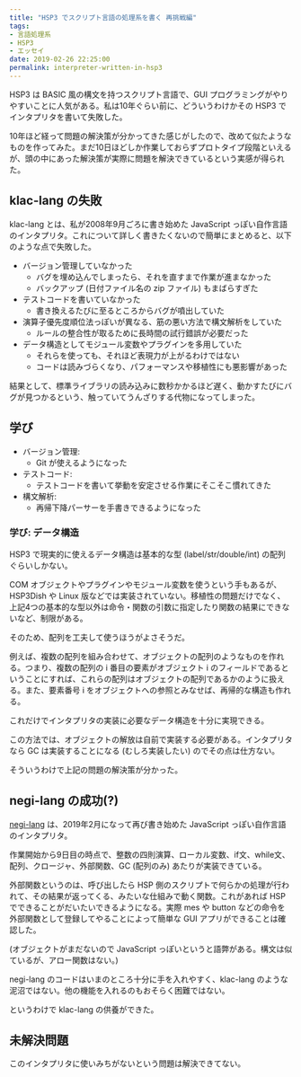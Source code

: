 ```yaml
---
title: "HSP3 でスクリプト言語の処理系を書く 再挑戦編"
tags:
- 言語処理系
- HSP3
- エッセイ
date: 2019-02-26 22:25:00
permalink: interpreter-written-in-hsp3
---
```


HSP3 は BASIC 風の構文を持つスクリプト言語で、GUI プログラミングがやりやすいことに人気がある。私は10年ぐらい前に、どういうわけかその HSP3 でインタプリタを書いて失敗した。

10年ほど経って問題の解決策が分かってきた感じがしたので、改めて似たようなものを作ってみた。まだ10日ほどしか作業しておらずプロトタイプ段階といえるが、頭の中にあった解決策が実際に問題を解決できているという実感が得られた。

## klac-lang の失敗

klac-lang とは、私が2008年9月ごろに書き始めた JavaScript っぽい自作言語のインタプリタ。これについて詳しく書きたくないので簡単にまとめると、以下のような点で失敗した。

- バージョン管理していなかった
    - バグを埋め込んでしまったら、それを直すまで作業が進まなかった
    - バックアップ (日付ファイル名の zip ファイル) もまばらすぎた
- テストコードを書いていなかった
    - 書き換えるたびに至るところからバグが噴出していた
- 演算子優先度順位法っぽいが異なる、筋の悪い方法で構文解析をしていた
    - ルールの整合性が取るために長時間の試行錯誤が必要だった
- データ構造としてモジュール変数やプラグインを多用していた
    - それらを使っても、それほど表現力が上がるわけではない
    - コードは読みづらくなり、パフォーマンスや移植性にも悪影響があった

結果として、標準ライブラリの読み込みに数秒かかるほど遅く、動かすたびにバグが見つかるという、触っていてうんざりする代物になってしまった。

## 学び

- バージョン管理:
    - Git が使えるようになった
- テストコード:
    - テストコードを書いて挙動を安定させる作業にそこそこ慣れてきた
- 構文解析:
    - 再帰下降パーサーを手書きできるようになった

### 学び: データ構造

HSP3 で現実的に使えるデータ構造は基本的な型 (label/str/double/int) の配列ぐらいしかない。

COM オブジェクトやプラグインやモジュール変数を使うという手もあるが、HSP3Dish や Linux 版などでは実装されていない。移植性の問題だけでなく、上記4つの基本的な型以外は命令・関数の引数に指定したり関数の結果にできないなど、制限がある。

そのため、配列を工夫して使うほうがよさそうだ。

例えば、複数の配列を組み合わせて、オブジェクトの配列のようなものを作れる。つまり、複数の配列の i 番目の要素がオブジェクト i のフィールドであるということにすれば、これらの配列はオブジェクトの配列であるかのように扱える。また、要素番号 i をオブジェクトへの参照とみなせば、再帰的な構造も作れる。

これだけでインタプリタの実装に必要なデータ構造を十分に実現できる。

この方法では、オブジェクトの解放は自前で実装する必要がある。インタプリタなら GC は実装することになる (むしろ実装したい) のでその点は仕方ない。

そういうわけで上記の問題の解決策が分かった。

## negi-lang の成功(?)

[negi-lang](https://github.com/vain0x/negi-lang) は、2019年2月になって再び書き始めた JavaScript っぽい自作言語のインタプリタ。

作業開始から9日目の時点で、整数の四則演算、ローカル変数、if文、while文、配列、クロージャ、外部関数、GC (配列のみ) あたりが実装できている。

外部関数というのは、呼び出したら HSP 側のスクリプトで何らかの処理が行われて、その結果が返ってくる、みたいな仕組みで動く関数。これがあれば HSP でできることがだいたいできるようになる。実際 mes や button などの命令を外部関数として登録してやることによって簡単な GUI アプリができることは確認した。

(オブジェクトがまだないので JavaScript っぽいというと語弊がある。構文は似ているが、アロー関数はない。)

negi-lang のコードはいまのところ十分に手を入れやすく、klac-lang のような泥沼ではない。他の機能を入れるのもおそらく困難ではない。

というわけで klac-lang の供養ができた。

## 未解決問題

このインタプリタに使いみちがないという問題は解決できてない。
